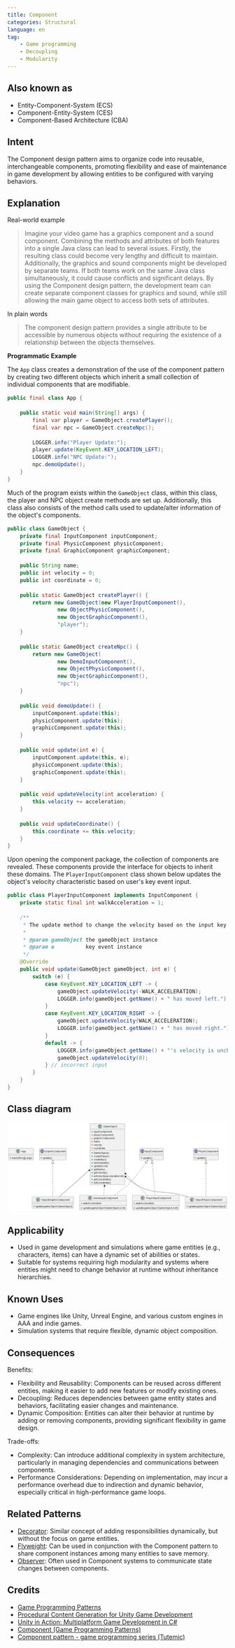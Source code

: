 ```yaml
---
title: Component
categories: Structural
language: en
tag:
    - Game programming
    - Decoupling
    - Modularity
---
```


## Also known as

* Entity-Component-System (ECS)
* Component-Entity-System (CES)
* Component-Based Architecture (CBA)

## Intent

The Component design pattern aims to organize code into reusable, interchangeable components, promoting flexibility and ease of maintenance in game development by allowing entities to be configured with varying behaviors.

## Explanation

Real-world example

> Imagine your video game has a graphics component and a sound component. Combining the methods and attributes of both features into a single Java class can lead to several issues. Firstly, the resulting class could become very lengthy and difficult to maintain. Additionally, the graphics and sound components might be developed by separate teams. If both teams work on the same Java class simultaneously, it could cause conflicts and significant delays. By using the Component design pattern, the development team can create separate component classes for graphics and sound, while still allowing the main game object to access both sets of attributes.

In plain words

> The component design pattern provides a single attribute to be accessible by numerous objects without requiring the existence of a relationship between the objects themselves.

**Programmatic Example**

The `App` class creates a demonstration of the use of the component pattern by creating two different objects which inherit a small collection of individual components that are modifiable.

```java
public final class App {

    public static void main(String[] args) {
        final var player = GameObject.createPlayer();
        final var npc = GameObject.createNpc();

        LOGGER.info("Player Update:");
        player.update(KeyEvent.KEY_LOCATION_LEFT);
        LOGGER.info("NPC Update:");
        npc.demoUpdate();
    }
}
```

Much of the program exists within the `GameObject` class, within this class, the player and NPC object create methods are set up. Additionally, this class also consists of the method calls used to update/alter information of the object's components.

```java
public class GameObject {
    private final InputComponent inputComponent;
    private final PhysicComponent physicComponent;
    private final GraphicComponent graphicComponent;

    public String name;
    public int velocity = 0;
    public int coordinate = 0;

    public static GameObject createPlayer() {
        return new GameObject(new PlayerInputComponent(),
                new ObjectPhysicComponent(),
                new ObjectGraphicComponent(),
                "player");
    }

    public static GameObject createNpc() {
        return new GameObject(
                new DemoInputComponent(),
                new ObjectPhysicComponent(),
                new ObjectGraphicComponent(),
                "npc");
    }

    public void demoUpdate() {
        inputComponent.update(this);
        physicComponent.update(this);
        graphicComponent.update(this);
    }

    public void update(int e) {
        inputComponent.update(this, e);
        physicComponent.update(this);
        graphicComponent.update(this);
    }

    public void updateVelocity(int acceleration) {
        this.velocity += acceleration;
    }

    public void updateCoordinate() {
        this.coordinate += this.velocity;
    }
}
```

Upon opening the component package, the collection of components are revealed. These components provide the interface for objects to inherit these domains. The `PlayerInputComponent` class shown below updates the object's velocity characteristic based on user's key event input.

```java
public class PlayerInputComponent implements InputComponent {
    private static final int walkAcceleration = 1;

    /**
     * The update method to change the velocity based on the input key event.
     *
     * @param gameObject the gameObject instance
     * @param e          key event instance
     */
    @Override
    public void update(GameObject gameObject, int e) {
        switch (e) {
            case KeyEvent.KEY_LOCATION_LEFT -> {
                gameObject.updateVelocity(-WALK_ACCELERATION);
                LOGGER.info(gameObject.getName() + " has moved left.");
            }
            case KeyEvent.KEY_LOCATION_RIGHT -> {
                gameObject.updateVelocity(WALK_ACCELERATION);
                LOGGER.info(gameObject.getName() + " has moved right.");
            }
            default -> {
                LOGGER.info(gameObject.getName() + "'s velocity is unchanged due to the invalid input");
                gameObject.updateVelocity(0);
            } // incorrect input
        }
    }
}
```

## Class diagram

![Component](./etc/component.uml.png "Component")

## Applicability

* Used in game development and simulations where game entities (e.g., characters, items) can have a dynamic set of abilities or states.
* Suitable for systems requiring high modularity and systems where entities might need to change behavior at runtime without inheritance hierarchies.

## Known Uses

* Game engines like Unity, Unreal Engine, and various custom engines in AAA and indie games.
* Simulation systems that require flexible, dynamic object composition.

## Consequences

Benefits:

* Flexibility and Reusability: Components can be reused across different entities, making it easier to add new features or modify existing ones.
* Decoupling: Reduces dependencies between game entity states and behaviors, facilitating easier changes and maintenance.
* Dynamic Composition: Entities can alter their behavior at runtime by adding or removing components, providing significant flexibility in game design.

Trade-offs:

* Complexity: Can introduce additional complexity in system architecture, particularly in managing dependencies and communications between components.
* Performance Considerations: Depending on implementation, may incur a performance overhead due to indirection and dynamic behavior, especially critical in high-performance game loops.

## Related Patterns

* [Decorator](https://java-design-patterns.com/patterns/decorator/): Similar concept of adding responsibilities dynamically, but without the focus on game entities.
* [Flyweight](https://java-design-patterns.com/patterns/flyweight/): Can be used in conjunction with the Component pattern to share component instances among many entities to save memory.
* [Observer](https://java-design-patterns.com/patterns/observer/): Often used in Component systems to communicate state changes between components.

## Credits

* [Game Programming Patterns](https://amzn.to/4cDRWhV)
* [Procedural Content Generation for Unity Game Development](https://amzn.to/3vBKCTp)
* [Unity in Action: Multiplatform Game Development in C#](https://amzn.to/3THO6vw)
* [Component (Game Programming Patterns)](https://gameprogrammingpatterns.com/component.html)
* [Component pattern - game programming series (Tutemic)](https://www.youtube.com/watch?v=n92GBp2WMkg&ab_channel=Tutemic)
